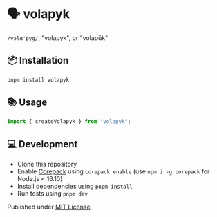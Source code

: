 # 🗣️ volapyk

`/vɔlɑˈpyg/`, "volapyk", or "volapük"

## 📦 Installation

```sh
pnpm install volapyk
```

## 📚 Usage

```ts
import { createVolapyk } from "volapyk";
```

## 💻 Development

- Clone this repository
- Enable [Corepack](https://github.com/nodejs/corepack) using `corepack enable` (use `npm i -g corepack` for Node.js < 16.10)
- Install dependencies using `pnpm install`
- Run tests using `pnpm dev`

Published under [MIT License](./LICENSE).
